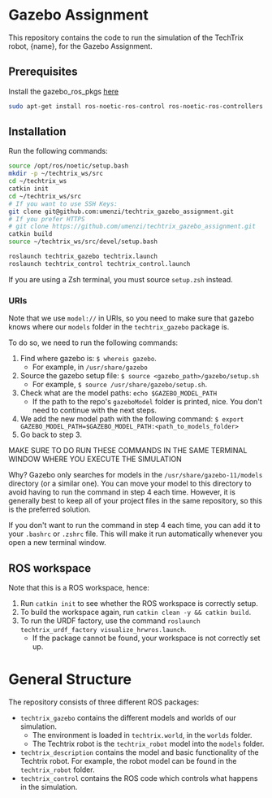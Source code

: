 # Gazebo Assignment

This repository contains the code to run the simulation of the TechTrix robot, {name}, for the Gazebo Assignment.

## Prerequisites

Install the gazebo_ros_pkgs [here](https://classic.gazebosim.org/tutorials?tut=ros_installing&cat=connect_ros)

```bash
sudo apt-get install ros-noetic-ros-control ros-noetic-ros-controllers
```

## Installation

Run the following commands:

```bash
source /opt/ros/noetic/setup.bash
mkdir -p ~/techtrix_ws/src
cd ~/techtrix_ws
catkin init
cd ~/techtrix_ws/src
# If you want to use SSH Keys:
git clone git@github.com:umenzi/techtrix_gazebo_assignment.git
# If you prefer HTTPS
# git clone https://github.com/umenzi/techtrix_gazebo_assignment.git
catkin build
source ~/techtrix_ws/src/devel/setup.bash

roslaunch techtrix_gazebo techtrix.launch
roslaunch techtrix_control techtrix_control.launch
```

If you are using a Zsh terminal, you must source `setup.zsh` instead.

### URIs

Note that we use `model://` in URIs, so you need to make sure that gazebo knows where our `models` folder in the `techtrix_gazebo` package is.

To do so, we need to run the following commands:

1. Find where gazebo is: `$ whereis gazebo`.
   - For example, in `/usr/share/gazebo`
2. Source the gazebo setup file: `$ source <gazebo_path>/gazebo/setup.sh`
   - For example, `$ source /usr/share/gazebo/setup.sh`.
3. Check what are the model paths: `echo $GAZEBO_MODEL_PATH`
   - If the path to the repo's `gazeboModel` folder is printed, nice.
     You don't need to continue with the next steps.
4. We add the new model path with the following command: `$ export GAZEBO_MODEL_PATH=$GAZEBO_MODEL_PATH:<path_to_models_folder>`
5. Go back to step 3.

MAKE SURE TO DO RUN THESE COMMANDS IN THE SAME TERMINAL WINDOW WHERE YOU EXECUTE THE SIMULATION

Why? Gazebo only searches for models in the `/usr/share/gazebo-11/models` directory (or a similar one). You can move your model to this directory to avoid having to run the command in step 4 each time. However, it is generally best to keep all of your project files in the same repository, so this is the preferred solution.

If you don't want to run the command in step 4 each time, you can add it to your `.bashrc` or `.zshrc` file. This will make it run automatically whenever you open a new terminal window.

## ROS workspace

Note that this is a ROS workspace, hence:

1. Run `catkin init` to see whether the ROS workspace is correctly setup.
2. To build the workspace again, run `catkin clean -y && catkin build`.
3. To run the URDF factory, use the command `roslaunch techtrix_urdf_factory visualize_hrwros.launch`.
   - If the package cannot be found, your workspace is not correctly set up.

# General Structure

The repository consists of three different ROS packages:

- `techtrix_gazebo` contains the different models and worlds of our simulation.
  - The environment is loaded in `techtrix.world`, in the `worlds` folder.
  - The Techtrix robot is the `techtrix_robot` model into the `models` folder.
- `techtrix_description` contains the model and basic functionality of the Techtrix robot.
    For example, the robot model can be found in the `techtrix_robot` folder.
- `techtrix_control` contains the ROS code which controls what happens in the simulation.
